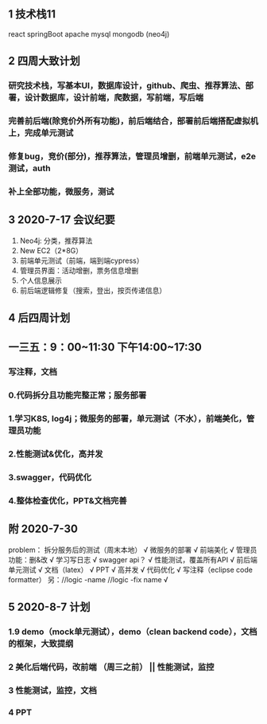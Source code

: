 ## 1 技术栈11
react springBoot apache mysql mongodb (neo4j)

## 2 四周大致计划
### 研究技术栈，写基本UI，数据库设计，github、爬虫、推荐算法、部署，设计数据库，设计前端，爬数据，写前端，写后端
### 完善前后端(除竞价外所有功能)，前后端结合，部署前后端搭配虚拟机上，完成单元测试
### 修复bug，竞价(部分)，推荐算法，管理员增删，前端单元测试，e2e测试，auth
### 补上全部功能，微服务，测试

## 3 2020-7-17 会议纪要
1. Neo4j: 分类，推荐算法
2. New EC2（2*8G）
3. 前端单元测试（前端，端到端cypress）
4. 管理员界面：活动增删，票务信息增删
5. 个人信息展示
6. 前后端逻辑修复（搜索，登出，按页传递信息）

## 4 后四周计划
## 一三五：9：00~11:30   下午14:00~17:30
### 写注释，文档
### 0.代码拆分且功能完整正常；服务部署
### 1.学习K8S, log4j；微服务的部署，单元测试（不水），前端美化，管理员功能
### 2.性能测试&优化，高并发
### 3.swagger，代码优化
### 4.整体检查优化，PPT&文档完善

## 附 2020-7-30
problem：
拆分服务后的测试（周末本地）     √
微服务的部署                    √
前端美化                        √
管理员功能：删&改               √
学习写日志                      √
swagger api？                  √
性能测试，覆盖所有API          √
前后端单元测试                 √
文档（latex）                  √
PPT                            √
高并发                         √
代码优化                       √
写注释（eclipse code formatter） 另：//logic -name    //logic -fix name  √

## 5 2020-8-7 计划
### 1.9 demo（mock单元测试），demo（clean backend code），文档的框架，大致提纲
### 2 美化后端代码，改前端 （周三之前） ||  性能测试，监控
### 3 性能测试，监控，文档
### 4 PPT
